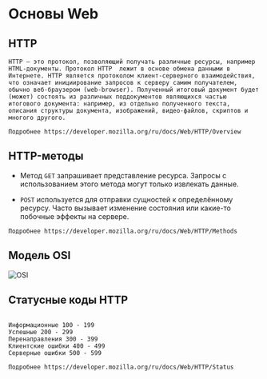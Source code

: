 # Основы Web

## HTTP

```HTTP — это протокол, позволяющий получать различные ресурсы, например HTML-документы. Протокол HTTP  лежит в основе обмена данными в Интернете. HTTP является протоколом клиент-серверного взаимодействия, что означает инициирование запросов к серверу самим получателем, обычно веб-браузером (web-browser). Полученный итоговый документ будет (может) состоять из различных поддокументов являющихся частью итогового документа: например, из отдельно полученного текста, описания структуры документа, изображений, видео-файлов, скриптов и многого другого.```

`Подробнее https://developer.mozilla.org/ru/docs/Web/HTTP/Overview`

## HTTP-методы

* Метод ```GET``` запрашивает представление ресурса. Запросы с использованием этого метода могут только извлекать данные.

* ```POST``` используется для отправки сущностей к определённому ресурсу. Часто вызывает изменение состояния или какие-то побочные эффекты на сервере.

`Подробнее https://developer.mozilla.org/ru/docs/Web/HTTP/Methods`

## Модель OSI

![OSI](https://qastart.by/images/OSI.png)

## Статусные коды HTTP

```Код ответа (состояния) HTTP показывает, был ли успешно выполнен определённый HTTP запрос. Коды сгруппированы в 5 классов:

Информационные 100 - 199
Успешные 200 - 299
Перенаправления 300 - 399
Клиентские ошибки 400 - 499
Серверные ошибки 500 - 599
```
`Подробнее https://developer.mozilla.org/ru/docs/Web/HTTP/Status`